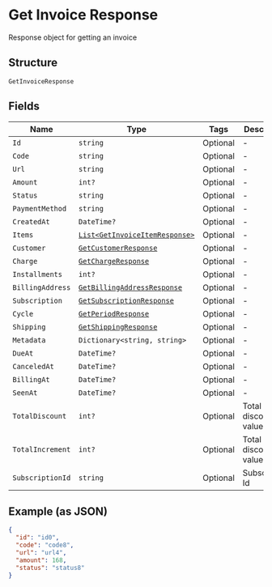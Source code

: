 
# Get Invoice Response

Response object for getting an invoice

## Structure

`GetInvoiceResponse`

## Fields

| Name | Type | Tags | Description |
|  --- | --- | --- | --- |
| `Id` | `string` | Optional | - |
| `Code` | `string` | Optional | - |
| `Url` | `string` | Optional | - |
| `Amount` | `int?` | Optional | - |
| `Status` | `string` | Optional | - |
| `PaymentMethod` | `string` | Optional | - |
| `CreatedAt` | `DateTime?` | Optional | - |
| `Items` | [`List<GetInvoiceItemResponse>`](../../doc/models/get-invoice-item-response.md) | Optional | - |
| `Customer` | [`GetCustomerResponse`](../../doc/models/get-customer-response.md) | Optional | - |
| `Charge` | [`GetChargeResponse`](../../doc/models/get-charge-response.md) | Optional | - |
| `Installments` | `int?` | Optional | - |
| `BillingAddress` | [`GetBillingAddressResponse`](../../doc/models/get-billing-address-response.md) | Optional | - |
| `Subscription` | [`GetSubscriptionResponse`](../../doc/models/get-subscription-response.md) | Optional | - |
| `Cycle` | [`GetPeriodResponse`](../../doc/models/get-period-response.md) | Optional | - |
| `Shipping` | [`GetShippingResponse`](../../doc/models/get-shipping-response.md) | Optional | - |
| `Metadata` | `Dictionary<string, string>` | Optional | - |
| `DueAt` | `DateTime?` | Optional | - |
| `CanceledAt` | `DateTime?` | Optional | - |
| `BillingAt` | `DateTime?` | Optional | - |
| `SeenAt` | `DateTime?` | Optional | - |
| `TotalDiscount` | `int?` | Optional | Total discounted value |
| `TotalIncrement` | `int?` | Optional | Total discounted value |
| `SubscriptionId` | `string` | Optional | Subscription Id |

## Example (as JSON)

```json
{
  "id": "id0",
  "code": "code8",
  "url": "url4",
  "amount": 168,
  "status": "status8"
}
```

